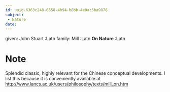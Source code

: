 ```yaml
---
id: uuid-6363c248-6558-4b94-b8bb-4e8ac5ba9876
subject: 
 - Nature
date: 
---
```


given: John Stuart :Latn
family: Mill :Latn
**On Nature** :Latn
# Note
Splendid classic, highly relevant for the Chinese conceptual developments. I list this because it is conveniently available at http://www.lancs.ac.uk/users/philosophy/texts/mill_on.htm